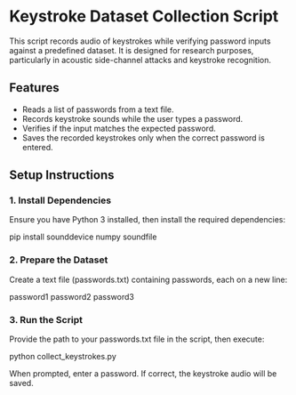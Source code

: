 # Keystroke Dataset Collection Script

This script records audio of keystrokes while verifying password inputs against a predefined dataset. It is designed for research purposes, particularly in acoustic side-channel attacks and keystroke recognition.

## Features
-	Reads a list of passwords from a text file.
-	Records keystroke sounds while the user types a password.
-	Verifies if the input matches the expected password.
-	Saves the recorded keystrokes only when the correct password is entered.

## Setup Instructions
### 1. Install Dependencies
Ensure you have Python 3 installed, then install the required dependencies:

pip install sounddevice numpy soundfile

### 2. Prepare the Dataset
Create a text file (passwords.txt) containing passwords, each on a new line:

password1
password2
password3

### 3. Run the Script

Provide the path to your passwords.txt file in the script, then execute:

python collect_keystrokes.py

When prompted, enter a password. If correct, the keystroke audio will be saved.
